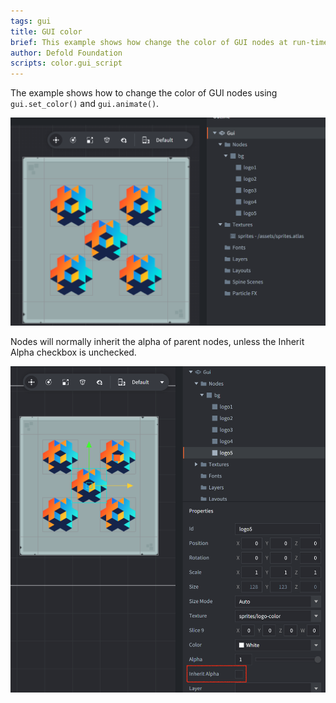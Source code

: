```yaml
---
tags: gui
title: GUI color
brief: This example shows how change the color of GUI nodes at run-time
author: Defold Foundation
scripts: color.gui_script
---
```


The example shows how to change the color of GUI nodes using `gui.set_color()` and `gui.animate()`.

![color](color1.png)

Nodes will normally inherit the alpha of parent nodes, unless the Inherit Alpha checkbox is unchecked.

![inherit alpha](color2.png)
